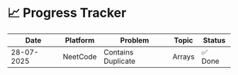 
# 📈  Progress Tracker

| Date       | Platform   | Problem                             | Topic     | Status |
|------------|------------|-------------------------------------|-----------|---------|
| 28-07-2025 | NeetCode   | Contains Duplicate                  | Arrays    | ✅ Done |
